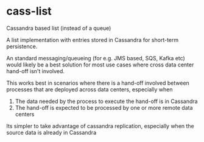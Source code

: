 # cass-list
Cassandra based list (instead of a queue)

A list implementation with entries stored in Cassandra for short-term persistence.

An standard messaging/queueing (for e.g. JMS based, SQS, Kafka etc) would likely be a best
solution for most use cases where cross data center hand-off isn't involved.

This works best in scenarios where there is a hand-off involved between processes that are
deployed across data centers, especially when

1. The data needed by the process to execute the hand-off is in Cassandra
2. The hand-off is expected to be processed by one or more remote data centers

Its simpler to take advantage of cassandra replication, especially when the source data is
already in Cassandra
